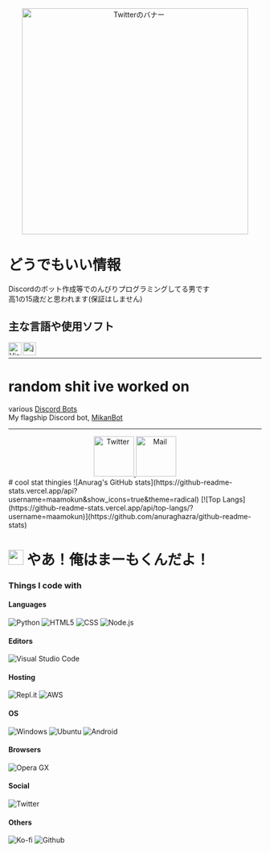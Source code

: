 <div align="center">
  <a href="https://mikn.dev">
      <img src="https://cdn.discordapp.com/attachments/800206035532120068/973180102496104478/e3b52232-ee6c-4db3-af43-bea69eec26f0.png" alt="Twitterのバナー" width="450">
    </a>
 </div>
 
# どうでもいい情報
Discordのボット作成等でのんびりプログラミングしてる男です <br>
高1の15歳だと思われます(保証はしません)

## 主な言語や使用ソフト
<img align="left" alt="Visual Studio Code" width="26px" src="https://i.imgur.com/LwSdAlE.png" />

<img align="left" alt="js" width="26px" src="https://i.imgur.com/0nw4gYG.png" />  <br>

---

# random shit ive worked on
various [Discord Bots](https://bots.mikn.dev) <br>
My flagship Discord bot, [MikanBot](https://mikanbot.com)

---

<div align="center">
  <a href="https://twitter.com/maamo_kun">
      <img src="https://i.imgur.com/dymuNOd.png" alt="Twitter" width="80">
  </a>
  <a href="hello@mikn.dev" >
    <img src="https://i.imgur.com/3K0Z67T.png" alt="Mail" width="80">
  </a>
  
</div>
# cool stat thingies
![Anurag's GitHub stats](https://github-readme-stats.vercel.app/api?username=maamokun&show_icons=true&theme=radical)
[![Top Langs](https://github-readme-stats.vercel.app/api/top-langs/?username=maamokun)](https://github.com/anuraghazra/github-readme-stats)


<h1><img src="https://cdn.discordapp.com/attachments/800206035532120068/973174609438462002/b19f5ee6-10e3-458d-8d51-1bab1f9bb72c.png" width="30"/> やあ！俺はまーもくんだよ！</h1>
<h3>Things I code with</h3>
<h4>Languages</h4>
<p>
  <img alt="Python" src="https://img.shields.io/badge/python-3670A0?style=flat-square&logo=python&logoColor=ffdd54" />
  <img alt="HTML5" src="https://img.shields.io/badge/html5-%23E34F26.svg?style=flat-square&logo=html5&logoColor=white" />
  <img alt="CSS" src="https://img.shields.io/badge/css3-%231572B6.svg?style=flat-square&logo=css3&logoColor=white" />
  <img alt="Node.js" src="https://img.shields.io/badge/node.js-6DA55F?style=flat-square&logo=node.js&logoColor=white" />
</p>
<h4>Editors</h4>
<p>
  <img alt="Visual Studio Code" src="https://img.shields.io/badge/Visual%20Studio%20Code-0078d7.svg?style=flat-square&logo=visual-studio-code&logoColor=white" />
</p>
<h4>Hosting</h4>
<p>
  <img alt="Repl.it" src="https://img.shields.io/badge/Replit-667881?style=flat-square&logo=Replit&logoColor=white" />
  <img alt="AWS" src="https://img.shields.io/badge/AWS-232F3E.svg?style=flat-square&logo=Amazon AWS&logoColor=white" />
</p>
<h4>OS</h4>
<p>
  <img alt="Windows" src="https://img.shields.io/badge/Windows-0078D6?style=flat-square&logo=windows&logoColor=white" />
  <img alt="Ubuntu" src="https://img.shields.io/badge/Ubuntu-E95420?style=flat-square&logo=ubuntu&logoColor=white" />
  <img alt="Android" src="https://img.shields.io/badge/Android-3DDC84?style=flat-square&logo=android&logoColor=white" />
</p>
<h4>Browsers</h4>
<p>
  <img alt="Opera GX" src="https://img.shields.io/badge/Opera GX-FF1B2D?style=flat-square&logo=Opera&logoColor=red" />
</p>
<h4>Social</h4>
<p>
  <img alt="Twitter" src="https://img.shields.io/twitter/follow/maamo_kun?label=%40maamo_kun&style=social" />
</p>
<h4>Others</h4>
<p>
  <img alt="Ko-fi" src="https://img.shields.io/badge/Ko--fi-FF5E5B?style=flat-square&logo=Ko-fi&logoColor=white" />
  <img alt="Github" src="https://img.shields.io/badge/github-%23121011.svg?style=flat-square&logo=github&logoColor=white" />
</p>
